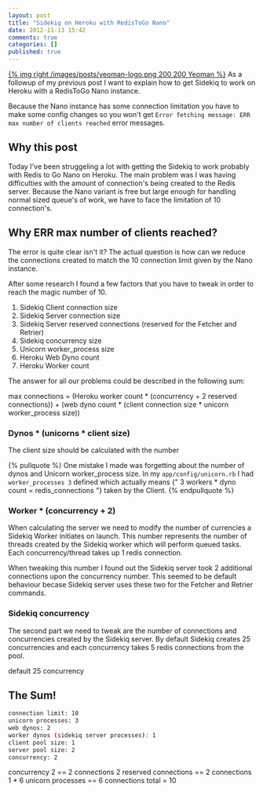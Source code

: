 ```yaml
---
layout: post
title: "Sidekiq on Heroku with RedisToGo Nano"
date: 2012-11-13 15:42
comments: true
categories: []
published: true
---
```


[{% img right /images/posts/yeoman-logo.png 200 200 Yeoman %}](/blog/2012/06/22/integrate-travis-ci-into-grunt/) As a followup of my previous post I want to explain how to get Sidekiq to work on Heroku with a RedisToGo Nano instance.

Because the Nano instance has some connection limitation you have to make some config changes so you won't get `Error fetching message: ERR max number of clients reached` error messages.

<!-- more -->

## Why this post

Today I've been struggeling a lot with getting the Sidekiq to work probably with Redis to Go Nano on Heroku. The main problem was I was having difficulties with the amount of connection's being created to the Redis server. Because the Nano variant is free but large enough for handling normal sized queue's of work, we have to face the limitation of 10 connection's.

## Why ERR max number of clients reached?

The error is quite clear isn't it? The actual question is how can we reduce the connections created to match the 10 connection limit given by the Nano instance.

After some research I found a few factors that you have to tweak in order to reach the magic number of 10.

1. Sidekiq Client connection size
2. Sidekiq Server connection size
3. Sidekiq Server reserved connections (reserved for the Fetcher and Retrier)
4. Sidekiq concurrency size
5. Unicorn worker_process size
6. Heroku Web Dyno count
7. Heroku Worker count

The answer for all our problems could be described in the following sum:

max connections = (Heroku worker count * (concurrency + 2 reserved connections)) + (web dyno count * (client connection size * unicorn worker_process size))

### Dynos * (unicorns * client size)

The client size should be calculated with the number

{% pullquote %}
One mistake I made was forgetting about the number of dynos and Unicorn worker_process size. In my `app/config/unicorn.rb` I had `worker_processes 3` defined which actually means {" 3 workers * dyno count = redis_connections "} taken by the Client.
{% endpullquote %}

### Worker * (concurrency + 2)

When calculating the server we need to modify the number of currencies a Sidekiq Worker initiates on launch. This number represents the number of threads created by the Sidekiq worker which will perform queued tasks. Each concurrency/thread takes up 1 redis connection.

When tweaking this number I found out the Sidekiq server took 2 additional connections upon the concurrency number. This seemed to be default behaviour becase Sidekiq server uses these two for the Fetcher and Retrier commands.

### Sidekiq concurrency

The second part we need to tweak are the number of connections and concurrencies created by the Sidekiq server. By default Sidekiq creates 25 concurrencies and each concurrency takes 5 redis connections from the pool.

default 25 concurrency


## The Sum!

``` bash
connection limit: 10
unicorn processes: 3
web dynos: 2
worker dynos (sidekiq server processes): 1
client pool size: 1
server pool size: 2
concurrency: 2
```

concurrency 2 == 2 connections
2 reserved connections == 2 connections
1 * 6 unicorn processes == 6 connections
total = 10
